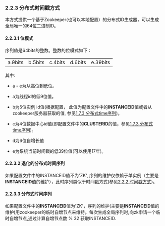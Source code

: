 ### 2.2.3 分布式时间戳方式
本方式提供一个基于Zookeeper(也可以本地配置）的分布式ID生成器，可以生成全局唯一的64位二进制ID。  

#### 2.2.3.1 位模式

序列值是64bits的整数。整数的位模式如下：

<table>
<tbody>
<tr>
<td >a.9bits</td>
<td >b.5bits</td>
<td >c.4bits</td>
<td >d.6bits</td>
<td >e.39bits</td>
</tr>
</tbody>
</table>
其中:

+ a - e为从高位到低位。

+ a为线程id的低9位值。

+ b为5位实例 id值(根据配置， 此值为配置文件中的**INSTANCEID**值或者从zookeeper服务器获取的值, 参见[1.7.3 分布式time序列](../../1.config_file/1.7_global_sequence/1.7.3_distribute_timestamp.md))。

+ c为4位数据中心id值(即配置文件中的**CLUSTERID**的值，参见[1.7.3 分布式time序列](../../1.config_file/1.7_global_sequence/1.7.3_distribute_timestamp.md))。

+ d为6位自增长值

+ e为系统当前时间戳的低39位值(可以使用17年)。

#### 2.2.3.2 退化的分布式时间序列
如果配置文件中的INSTANCEID值不为'ZK',  序列的维护仅依赖于单实例（主要是**INSTANCEID**值的维护），此时序列类似于时间戳方式(参见[2.2.2 时间戳方式](2.2.2_timestamp.md))。

#### 2.2.3.3 分布式时间序列
如果配置文件中的**INSTANCEID**值为'ZK'，序列的维护(主要是**INSTANCEID**值的维护)用zookeeper的临时自增节点来维持。每次生成全局序列时,向zk申请一个临时自增节点,通过计算自增节点数 % 32 获取INSTANCEID.

